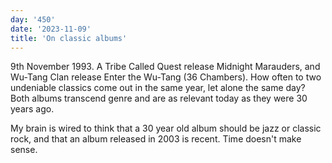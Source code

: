 ```yaml
---
day: '450'
date: '2023-11-09'
title: 'On classic albums'
---
```


9th November 1993. A Tribe Called Quest release Midnight Marauders, and Wu-Tang Clan release Enter the Wu-Tang (36 Chambers). How often to two undeniable classics come out in the same year, let alone the same day? Both albums transcend genre and are as relevant today as they were 30 years ago.

My brain is wired to think that a 30 year old album should be jazz or classic rock, and that an album released in 2003 is recent. Time doesn't make sense.
